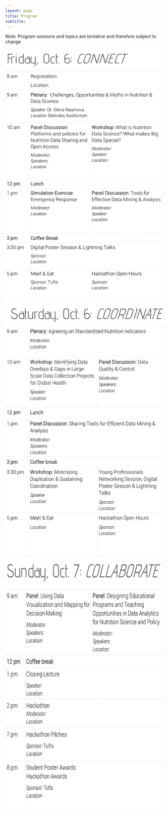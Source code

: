 ```yaml
---
layout: page
title: Program 
subtitle: 
---
```


Note: Program sessions and topics are tentative and therefore subject to change

<img src="img/day1.png" width=500 height=800>

<img src="img/day2.png" width=500 height=800>

<img src="img/day3.png" width=500 height=800>
